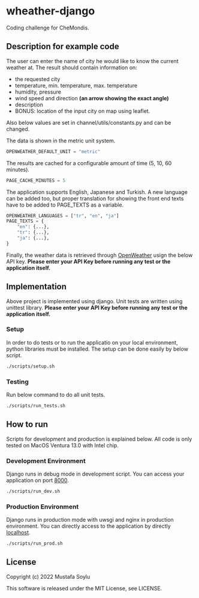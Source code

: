 # wheather-django

Coding challenge for CheMondis.

## Description for example code

The user can enter the name of city he would like to know the current weather at. The result should contain information on:

-   the requested city
-   temperature, min. temperature, max. temperature
-   humidity, pressure
-   wind speed and direction **(an arrow showing the exact angle)**
-   description
-   BONUS: location of the input city on map using leaflet.

Also below values are set in channel/utils/constants.py and can be changed.

The data is shown in the metric unit system.

```python
OPENWEATHER_DEFAULT_UNIT = "metric"
```

The results are cached for a configurable amount of time (5, 10, 60 minutes).

```python
PAGE_CACHE_MINUTES = 5
```

The application supports English, Japanese and Turkish. A new language can be added too, but proper translation for showing the front end texts have to be added to PAGE_TEXTS as a variable.

```python
OPENWEATHER_LANGUAGES = ["tr", "en", "ja"]
PAGE_TEXTS = {
    "en": {...},
    "tr": {...},
    "ja": {...},
}
```

Finally, the weather data is retrieved through [OpenWeather](https://openweathermap.org/) usign the below API key. **Please enter your API Key before running any test or the application itself.**

## Implementation

Above project is implemented using django. Unit tests are written using unittest library. **Please enter your API Key before running any test or the application itself.**

### Setup

In order to do tests or to run the applicatio on your local environment, python libraries must be installed. The setup can be done easily by below script.

```bash
./scripts/setup.sh
```

### Testing

Run below command to do all unit tests.

```bash
./scripts/run_tests.sh
```

## How to run

Scripts for development and production is explained below. All code is only tested on MacOS Ventura 13.0 with Intel chip.

### Development Environment

Django runs in debug mode in development script. You can access your application on port [8000](http://127.0.0.1:8000/).

```bash
./scripts/run_dev.sh
```

### Production Environment

Django runs in production mode with uwsgi and nginx in production environment. You can directly access to the application by directly [localhost](http://127.0.0.1/).

```bash
./scripts/run_prod.sh
```

## License

Copyright (c) 2022 Mustafa Soylu

This software is released under the MIT License, see LICENSE.
